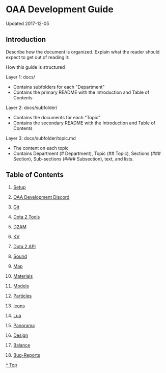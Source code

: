 <head>

</head>

# OAA Development Guide

Updated 2017-12-05

## Introduction

Describe how the document is organized. Explain what the reader should expect to get out of reading it:

How this guide is structured

Layer 1: docs/

- Contains subfolders for each "Department"
- Contains the primary README with the Introduction and Table of Contents

Layer 2: docs/subfolder/

- Contains the documents for each "Topic"
- Contains the secondary README with the Introduction and Table of Contents

Layer 3: docs/subfolder/topic.md

- The content on each topic
- Contains Department (# Department), Topic (## Topic), Sections (### Section), Sub-sections (#### Subsection), text, and lists.

## Table of Contents

1. [Setup][1]

1. [OAA Development Discord][2]

2. [Git][3]

3. [Dota 2 Tools][4]

4. [D2AM][5]

5. [KV][6]

6. [Dota 2 API][7]

7. [Sound][8]

8. [Map][9]

9. [Materials][10]

10. [Models][11]

11. [Particles][12]

12. [Icons][13]

13. [Lua][14]

14. [Panorama][15]

15. [Design][16]

16. [Balance][17]

17. [Bug-Reports][18]

[^ Top][99]

[1]: setup/README.md
[2]: discord/README.md
[3]: git/README.md
[4]: dota2tools/README.md
[5]: d2am/README.md
[6]: kv/README.md
[7]: api/README.md
[8]: sound/README.md
[9]: map/README.md
[10]: materials/README.md
[11]: models/README.md
[12]: particles/README.md
[13]: icons/README.md
[14]: lua/README.md
[15]: panorama/README.md
[16]: design/README.md
[17]: balance/README.md
[18]: bug-reports/README.md
[99]: README.md

